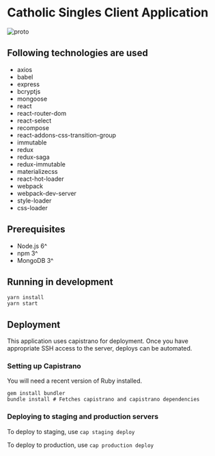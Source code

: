# Catholic Singles Client Application

![proto](https://content.screencast.com/users/prageer/folders/Default/media/b17942ca-0493-4f77-ad86-8a95fda9cccb/catholicsingles.png)

## Following technologies are used
- axios
- babel
- express
- bcryptjs
- mongoose
- react
- react-router-dom
- react-select
- recompose
- react-addons-css-transition-group
- immutable
- redux
- redux-saga
- redux-immutable
- materializecss
- react-hot-loader
- webpack
- webpack-dev-server
- style-loader
- css-loader

## Prerequisites

- Node.js 6^
- npm 3^
- MongoDB 3^

## Running in development

```
yarn install
yarn start
```

## Deployment

This application uses capistrano for deployment.  Once you have appropriate SSH
access to the server, deploys can be automated.

### Setting up Capistrano

You will need a recent version of Ruby installed.

```
gem install bundler
bundle install # Fetches capistrano and capistrano dependencies
```

### Deploying to staging and production servers

To deploy to staging, use `cap staging deploy`

To deploy to production, use `cap production deploy`
